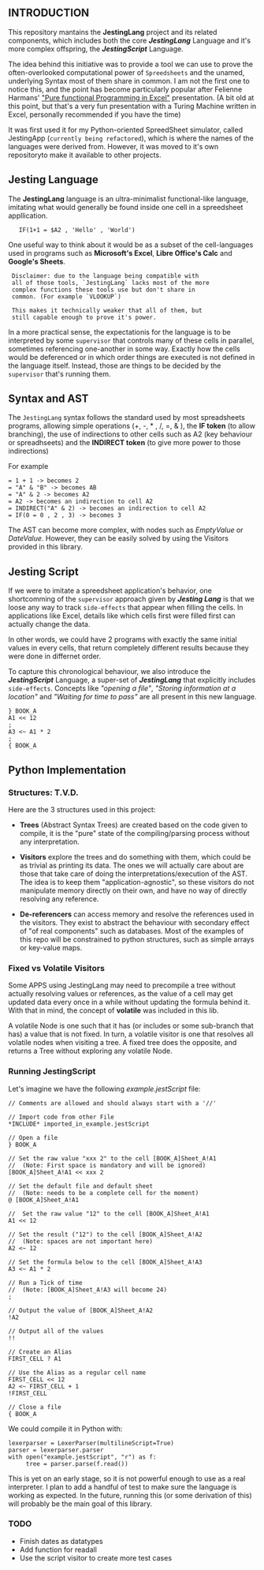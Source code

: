 ## INTRODUCTION

This repository mantains the **JestingLang** project and
its related components, which includes both the core
***JestingLang*** Language and it's more complex offspring, 
the ***JestingScript*** Language. 

The idea behind this initiative was to provide a tool 
we can use to prove the often-overlooked computational 
power of `Spreedsheets` and the unamed, underlying Syntax 
most of them share in common. I am not the first one to 
notice this, and the point has become particularly popular 
after Felienne Harmans' ["Pure functional Programming in 
Excel"](https://www.youtube.com/watch?v=0yKf8TrLUOw) 
presentation. (A bit old at this point, but that's a very 
fun presentation with a Turing Machine written in Excel, 
personally recommended if you have the time)

It was first used it for my Python-oriented SpreedSheet 
simulator, called JestingApp (`currently being refactored`), 
which is where the names of the languages were derived from. 
However, it was moved to it's own repositoryto make it 
available to other projects.

## Jesting Language


The **JestingLang** language is an ultra-minimalist 
functional-like language, imitating what would 
generally be found inside one cell in a spreedsheet 
appllication.

       IF(1+1 = $A2 , 'Hello' , 'World')

One useful way to think about it would be as a subset 
of the cell-languages used in programs such as 
**Microsoft's Excel**, **Libre Office's Calc** and 
**Google's Sheets**. 


     Disclaimer: due to the language being compatible with 
     all of those tools, `JestingLang` lacks most of the more 
     complex functions these tools use but don't share in 
     common. (For example `VLOOKUP`) 
     
     This makes it technically weaker that all of them, but 
     still capable enough to prove it's power.



In a more practical sense, the expectationis for the 
language is to be interpreted by some `supervisor` that 
controls many of these cells in parallel, sometimes referencing one-another in some way. Exactly how the cells would be 
deferenced or in which order things are executed is not defined 
in the language itself. Instead, those are things to be decided 
by the `supervisor` that's running them.

## Syntax and AST

The `JestingLang` syntax follows the standard used by most
spreadsheets programs, allowing simple operations (+, -, *
, /, =, & ), the **IF token** (to allow branching), the use of 
indirections to other cells such as A2 (key behaviour or
spreadhseets) and the **INDIRECT token** (to give more power to 
those indirections)

For example

    = 1 + 1 -> becomes 2
    = "A" & "B" -> becomes AB
    = "A" & 2 -> becomes A2
    = A2 -> becomes an indirection to cell A2
    = INDIRECT("A" & 2) -> becomes an indirection to cell A2
    = IF(0 = 0 , 2 , 3) -> becomes 3

The AST can become more complex, with nodes such as 
*EmptyValue* or *DateValue*. However, they can be easily
solved by using the Visitors provided in this library.

## Jesting Script

If we were to imitate a spreedsheet application's behavior, one shortcomming of the `supervisor` approach given by ***Jesting Lang*** 
is that we loose any way to track `side-effects` that appear when 
filling the cells. In applications like Excel, details like which 
cells first were filled first can actually change the data.

In other words, we could have 2 programs with exactly the same
initial values in every cells, that return completely different
results because they were done in differnet order.

To capture this chronological behaviour, we also introduce the
***JestingScript*** Language, a super-set of ***JestingLang***
that explicitly includes `side-effects`. Concepts like *"opening*
*a file"*, *"Storing information at a location"* and *"Waiting for*
*time to pass"* are all present in this new language.


    } BOOK_A
    A1 << 12
    ;
    A3 <~ A1 * 2
    ;
    { BOOK_A

## Python Implementation

### Structures: T.V.D.

Here are the 3 structures used in this project:

* **Trees** (Abstract Syntax Trees) are created based on the
  code given to compile, it is the "pure" state of the
  compiling/parsing process without any interpretation. 


* **Visitors** explore the trees and do something with them, 
  which could be as trivial as printing its data. The ones
  we will actually care about are those that take care of 
  doing the interpretations/execution of the AST. The idea 
  is to keep them "application-agnostic", so these visitors 
  do not manipulate memory directly on their own, and 
  have no way of directly resolving any reference.


* **De-referencers** can access memory and resolve the
  references used in the visitors. They exist to abstract
  the behaviour with secondary effect of "of real components" 
  such as databases. Most of the examples of this repo will
  be constrained to python structures, such as simple
  arrays or key-value maps.

### Fixed vs Volatile Visitors

Some APPS using JestingLang may need to precompile a tree 
without actually resolving values or references, as the 
value of a cell may get updated data every once in a while 
without updating the formula behind it. With that in mind,
the concept of **volatile** was included in this lib. 

A volatile Node is one such that it has (or includes or some 
sub-branch that has) a value that is not fixed. In turn, a 
volatile visitor is one that resolves all volatile nodes 
when visiting a tree. A fixed tree does the opposite, and 
returns a Tree without exploring any volatile Node. 


### Running JestingScript

Let's imagine we have the following *example.jestScript* file:

    // Comments are allowed and should always start with a '//'

    // Import code from other File
    *INCLUDE* imported_in_example.jestScript

    // Open a file
    } BOOK_A

    // Set the raw value "xxx 2" to the cell [BOOK_A]Sheet_A!A1
    //  (Note: First space is mandatory and will be ignored)
    [BOOK_A]Sheet_A!A1 << xxx 2

    // Set the default file and default sheet
    //  (Note: needs to be a complete cell for the moment)
    @ [BOOK_A]Sheet_A!A1

    //  Set the raw value "12" to the cell [BOOK_A]Sheet_A!A1
    A1 << 12

    // Set the result ("12") to the cell [BOOK_A]Sheet_A!A2 
    //  (Note: spaces are not important here)
    A2 <~ 12

    // Set the formula below to the cell [BOOK_A]Sheet_A!A3 
    A3 <~ A1 * 2

    // Run a Tick of time
    //  (Note: [BOOK_A]Sheet_A!A3 will become 24) 
    ;

    // Output the value of [BOOK_A]Sheet_A!A2 
    !A2

    // Output all of the values
    !!

    // Create an Alias
    FIRST_CELL ? A1

    // Use the Alias as a regular cell name
    FIRST_CELL << 12
    A2 <~ FIRST_CELL + 1
    !FIRST_CELL

    // Close a file
    { BOOK_A

We could compile it in Python with:

    lexerparser = LexerParser(multilineScript=True)
    parser = lexerparser.parser
    with open("example.jestScript", "r") as f:
         tree = parser.parse(f.read())

This is yet on an early stage, so it is not
powerful enough to use as a real interpreter. I plan to 
add a handful of test to make sure the language is working 
as expected. In the future, running this (or some derivation
of this) will probably be the main goal of this library.

### TODO

* Finish dates as datatypes
* Add function for readall
* Use the script visitor to create more test cases